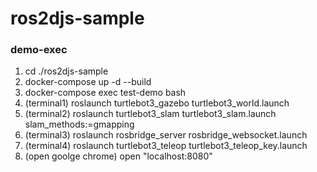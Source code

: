 # ros2djs-sample

### demo-exec
1. cd ./ros2djs-sample
2. docker-compose up -d --build
3. docker-compose exec test-demo bash
4. (terminal1) roslaunch turtlebot3_gazebo turtlebot3_world.launch
5. (terminal2) roslaunch turtlebot3_slam turtlebot3_slam.launch slam_methods:=gmapping
6. (terminal3) roslaunch rosbridge_server rosbridge_websocket.launch
7. (terminal4) roslaunch turtlebot3_teleop turtlebot3_teleop_key.launch
8. (open goolge chrome) open "localhost:8080"
